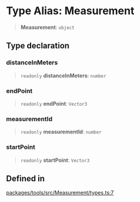 # Type Alias: Measurement

> **Measurement**: `object`

## Type declaration

### distanceInMeters

> `readonly` **distanceInMeters**: `number`

### endPoint

> `readonly` **endPoint**: `Vector3`

### measurementId

> `readonly` **measurementId**: `number`

### startPoint

> `readonly` **startPoint**: `Vector3`

## Defined in

[packages/tools/src/Measurement/types.ts:7](https://github.com/cognitedata/reveal/blob/2acd9d17229d2bc8e309653b4d6a39ad941e44f1/viewer/packages/tools/src/Measurement/types.ts#L7)
